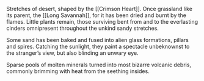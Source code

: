Stretches of desert, shaped by the [[Crimson Heart]]. 
Once grassland like its parent, the [[Long Savannah]], for it has been dried and burnt by the flames. 
Little plants remain, those surviving bent from and to the everlasting cinders omnipresent throughout the unkind sandy stretches. 

Some sand has been baked and fused into alien glass formations, pillars and spires.
Catching the sunlight, they paint a spectacle unbeknownst to the stranger’s view, but also blinding an unwary eye. 

Sparse pools of molten minerals turned into most bizarre volcanic debris, commonly brimming with heat from the seething insides. 